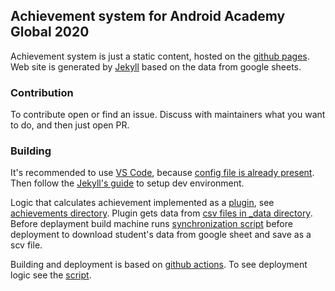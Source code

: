 ## Achievement system for Android Academy Global 2020

Achievement system is just a static content, hosted on the [github pages](https://pages.github.com/).
Web site is generated by [Jekyll](https://jekyllrb.com/) based on the data from google sheets.

### Contribution

To contribute open or find an issue.
Discuss with maintainers what you want to do, and then just open PR.

### Building

It's recommended to use [VS Code](https://code.visualstudio.com/),
because [config file is already present](/blob/main/.vscode/launch.json).
Then follow the [Jekyll's guide](https://jekyllrb.com/docs/) to setup dev environment.

Logic that calculates achievement implemented as a [plugin](https://jekyllrb.com/docs/plugins/generators/),
see [achievements directory](/tree/main/achievements).
Plugin gets data from [csv files in _data directory](/tree/main/_data).
Before deplayment build machine runs [synchronization script](/blob/main/sync-docs.sh) before deployment to download student's data from google sheet and save as a scv file.

Building and deployment is based on [github actions](/blob/main/.github/workflows/jekyll-build.yml).
To see deployment logic see the [script](/blob/main/deploy.sh).

